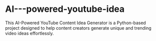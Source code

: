 # AI---powered-youtube-idea
This AI-Powered YouTube Content Idea Generator is a Python-based project designed to help content creators generate unique and trending video ideas effortlessly.
